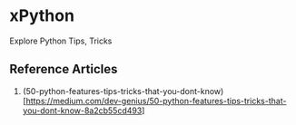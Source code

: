 # xPython
Explore Python Tips, Tricks

## Reference Articles
1. (50-python-features-tips-tricks-that-you-dont-know)[https://medium.com/dev-genius/50-python-features-tips-tricks-that-you-dont-know-8a2cb55cd493]
